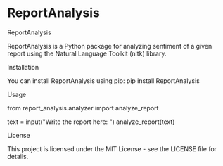 # ReportAnalysis

ReportAnalysis

ReportAnalysis is a Python package for analyzing sentiment of a given report using the Natural Language Toolkit (nltk) library.


Installation

You can install ReportAnalysis using pip:
pip install ReportAnalysis


Usage

from report_analysis.analyzer import analyze_report

text = input("Write the report here: ")
analyze_report(text)


License

This project is licensed under the MIT License - see the LICENSE file for details.
